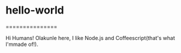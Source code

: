 # hello-world

===============

Hi Humans!
Olakunle here, I like Node.js and Coffeescript(that's what I'mmade of!).

